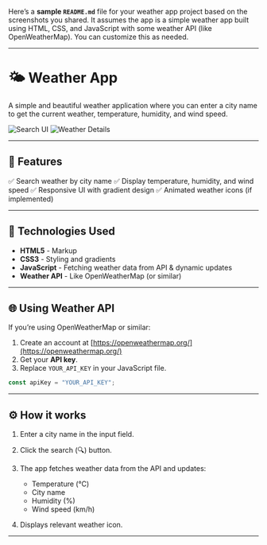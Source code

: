 Here’s a **sample `README.md`** file for your weather app project based on the screenshots you shared.
It assumes the app is a simple weather app built using HTML, CSS, and JavaScript with some weather API (like OpenWeatherMap).
You can customize this as needed.

---

# 🌤 Weather App

A simple and beautiful weather application where you can enter a city name to get the current weather, temperature, humidity, and wind speed.

![Search UI](./5b6db9fc-1a03-47fc-9601-439a405e0460.png)
![Weather Details](./c3b3980e-a69d-4fde-a9af-8b6713b56e6a.png)

---

## 🚀 Features

✅ Search weather by city name
✅ Display temperature, humidity, and wind speed
✅ Responsive UI with gradient design
✅ Animated weather icons (if implemented)

---

## 🔧 Technologies Used

* **HTML5** - Markup
* **CSS3** - Styling and gradients
* **JavaScript** - Fetching weather data from API & dynamic updates
* **Weather API** - Like OpenWeatherMap (or similar)

---

## 🌐 Using Weather API

If you’re using OpenWeatherMap or similar:

1. Create an account at [https://openweathermap.org/](https://openweathermap.org/)
2. Get your **API key**.
3. Replace `YOUR_API_KEY` in your JavaScript file.

```javascript
const apiKey = "YOUR_API_KEY";
```

---


## ⚙ How it works

1. Enter a city name in the input field.
2. Click the search (🔍) button.
3. The app fetches weather data from the API and updates:

   * Temperature (°C)
   * City name
   * Humidity (%)
   * Wind speed (km/h)
4. Displays relevant weather icon.

---
